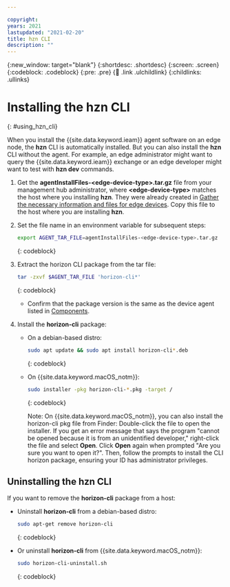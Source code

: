 ```yaml
---

copyright:
years: 2021
lastupdated: "2021-02-20"
title: hzn CLI
description: ""
---
```


{:new_window: target="blank"}
{:shortdesc: .shortdesc}
{:screen: .screen}
{:codeblock: .codeblock}
{:pre: .pre}
{:child: .link .ulchildlink}
{:childlinks: .ullinks}

# Installing the hzn CLI
{: #using_hzn_cli}

When you install the {{site.data.keyword.ieam}} agent software on an edge node, the **hzn** CLI is automatically installed. But you can also install the **hzn** CLI without the agent. For example, an edge administrator might want to query the {{site.data.keyword.ieam}} exchange or an edge developer might want to test with **hzn dev** commands.

1. Get the **agentInstallFiles-&lt;edge-device-type&gt;.tar.gz** file from your management hub administrator, where **&lt;edge-device-type&gt;** matches the host where you installing **hzn**. They were already created in [Gather the necessary information and files for edge devices](../hub/gather_files.md#prereq_horizon). Copy this file to the host where you are installing **hzn**.

2. Set the file name in an environment variable for subsequent steps:

   ```bash
   export AGENT_TAR_FILE=agentInstallFiles-<edge-device-type>.tar.gz
   ```
   {: codeblock}

3. Extract the horizon CLI package from the tar file:

   ```bash
   tar -zxvf $AGENT_TAR_FILE 'horizon-cli*'
   ```
   {: codeblock}

   * Confirm that the package version is the same as the device agent listed in [Components](../getting_started/components.md).

4. Install the **horizon-cli** package:

   * On a debian-based distro:

     ```bash
     sudo apt update && sudo apt install horizon-cli*.deb
     ```
     {: codeblock}

   * On {{site.data.keyword.macOS_notm}}:

     ```bash
     sudo installer -pkg horizon-cli-*.pkg -target /
     ```
     {: codeblock}

     Note: On {{site.data.keyword.macOS_notm}}, you can also install the horizon-cli pkg file from Finder: Double-click the file to open the installer. If you get an error message that says the program "cannot be opened because it is from an unidentified developer," right-click the file and select **Open**. Click **Open** again when prompted "Are you sure you want to open it?". Then, follow the prompts to install the CLI horizon package, ensuring your ID has administrator privileges.

## Uninstalling the hzn CLI

If you want to remove the **horizon-cli** package from a host:

* Uninstall **horizon-cli** from a debian-based distro:

  ```bash
  sudo apt-get remove horizon-cli
  ```
  {: codeblock}

* Or uninstall **horizon-cli** from {{site.data.keyword.macOS_notm}}:

  ```bash
  sudo horizon-cli-uninstall.sh
  ```
  {: codeblock}
